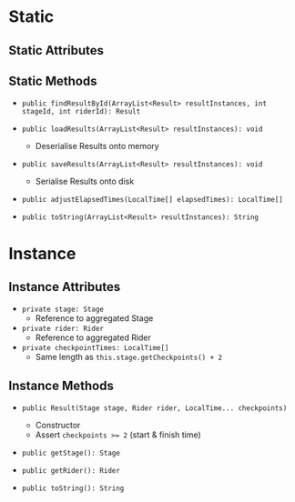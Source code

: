 # Static
## Static Attributes
## Static Methods
- `public findResultById(ArrayList<Result> resultInstances, int stageId, int riderId): Result`

- `public loadResults(ArrayList<Result> resultInstances): void`
	- Deserialise Results onto memory
- `public saveResults(ArrayList<Result> resultInstances): void`
	- Serialise Results onto disk

- `public adjustElapsedTimes(LocalTime[] elapsedTimes): LocalTime[]`

- `public toString(ArrayList<Result> resultInstances): String`
# Instance
## Instance Attributes
- `private stage: Stage`
	- Reference to aggregated Stage
- `private rider: Rider`
	- Reference to aggregated Rider
- `private checkpointTimes: LocalTime[]`
	- Same length as `this.stage.getCheckpoints() + 2`
## Instance Methods
- `public Result(Stage stage, Rider rider, LocalTime... checkpoints)`
	- Constructor
	- Assert `checkpoints >= 2` (start & finish time)

- `public getStage(): Stage`
- `public getRider(): Rider`

- `public toString(): String`